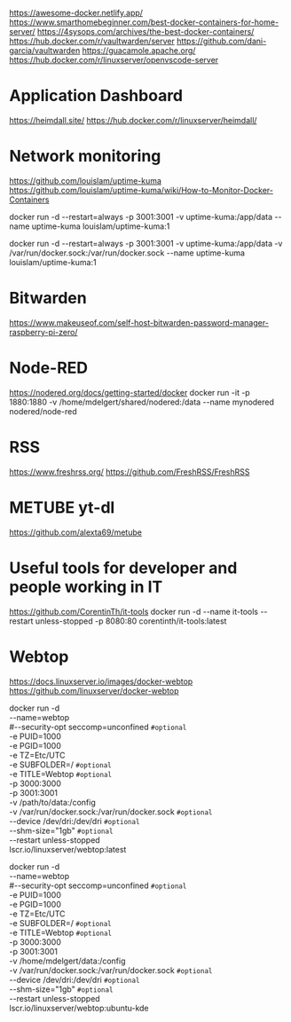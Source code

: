 
https://awesome-docker.netlify.app/
https://www.smarthomebeginner.com/best-docker-containers-for-home-server/
https://4sysops.com/archives/the-best-docker-containers/
https://hub.docker.com/r/vaultwarden/server
https://github.com/dani-garcia/vaultwarden
https://guacamole.apache.org/
https://hub.docker.com/r/linuxserver/openvscode-server

# Application Dashboard
https://heimdall.site/
https://hub.docker.com/r/linuxserver/heimdall/

# Network monitoring
https://github.com/louislam/uptime-kuma
https://github.com/louislam/uptime-kuma/wiki/How-to-Monitor-Docker-Containers

docker run -d --restart=always -p 3001:3001 -v uptime-kuma:/app/data --name uptime-kuma louislam/uptime-kuma:1

docker run -d --restart=always -p 3001:3001 -v uptime-kuma:/app/data -v /var/run/docker.sock:/var/run/docker.sock --name uptime-kuma louislam/uptime-kuma:1

# Bitwarden
https://www.makeuseof.com/self-host-bitwarden-password-manager-raspberry-pi-zero/

# Node-RED
https://nodered.org/docs/getting-started/docker
docker run -it -p 1880:1880 -v /home/mdelgert/shared/nodered:/data --name mynodered nodered/node-red

# RSS
https://www.freshrss.org/
https://github.com/FreshRSS/FreshRSS

# METUBE yt-dl
https://github.com/alexta69/metube

# Useful tools for developer and people working in IT
https://github.com/CorentinTh/it-tools
docker run -d --name it-tools --restart unless-stopped -p 8080:80 corentinth/it-tools:latest

# Webtop
https://docs.linuxserver.io/images/docker-webtop
https://github.com/linuxserver/docker-webtop

docker run -d \
  --name=webtop \
  #--security-opt seccomp=unconfined `#optional` \
  -e PUID=1000 \
  -e PGID=1000 \
  -e TZ=Etc/UTC \
  -e SUBFOLDER=/ `#optional` \
  -e TITLE=Webtop `#optional` \
  -p 3000:3000 \
  -p 3001:3001 \
  -v /path/to/data:/config \
  -v /var/run/docker.sock:/var/run/docker.sock `#optional` \
  --device /dev/dri:/dev/dri `#optional` \
  --shm-size="1gb" `#optional` \
  --restart unless-stopped \
  lscr.io/linuxserver/webtop:latest


docker run -d \
  --name=webtop \
  #--security-opt seccomp=unconfined `#optional` \
  -e PUID=1000 \
  -e PGID=1000 \
  -e TZ=Etc/UTC \
  -e SUBFOLDER=/ `#optional` \
  -e TITLE=Webtop `#optional` \
  -p 3000:3000 \
  -p 3001:3001 \
  -v /home/mdelgert/data:/config \
  -v /var/run/docker.sock:/var/run/docker.sock `#optional` \
  --device /dev/dri:/dev/dri `#optional` \
  --shm-size="1gb" `#optional` \
  --restart unless-stopped \
  lscr.io/linuxserver/webtop:ubuntu-kde


